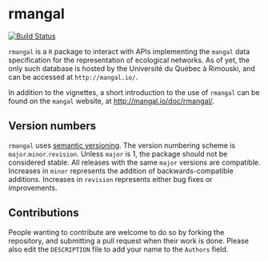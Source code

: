 # rmangal

[![Build Status](https://travis-ci.org/mangal-wg/rmangal.png?branch=master)](https://travis-ci.org/mangal-wg/rmangal)

`rmangal` is a `R` package to interact with APIs implementing the `mangal`
data specification for the representation of ecological networks. As of yet,
the only such database is hosted by the Université du Québec à Rimouski,
and can be accessed at `http://mangal.io/`.

In addition to the vignettes, a short introduction to the use of `rmangal`
can be found on the `mangal` website, at <http://mangal.io/doc/rmangal/>.

## Version numbers

`rmangal` uses [semantic versioning][semver]. The version numbering
scheme is `major`.`minor`.`revision`. Unless `major` is 1, the package
should not be considered stable. All releases with the same `major`
versions are compatible. Increases in `minor` represents the addition of
backwards-compatible additions. Increases in `revision` represents either
bug fixes or improvements.

## Contributions

People wanting to contribute are welcome to do so by forking the repository,
and submitting a pull request when their work is done. Please also edit the
`DESCRIPTION` file to add your name to the `Authors` field.

[semver]: http://semver.org/
